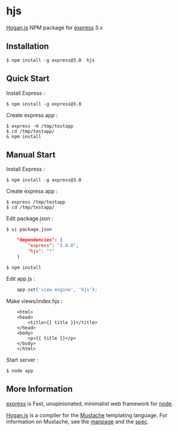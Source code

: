 hjs
=====
[Hogan.js](http://twitter.github.com/hogan.js/) NPM package for [express](http://expressjs.com/) 3.x

## Installation

    $ npm install -g express@3.0  hjs

## Quick Start

 Install Express :

    $ npm install -g express@3.0

 Create express app :

    $ express -H /tmp/testapp
    $ cd /tmp/testapp/
    & npm install

## Manual Start

 Install Express :

    $ npm install -g express@3.0

 Create express app :

    $ express /tmp/testapp
    $ cd /tmp/testapp/

 Edit package.json :

    $ vi package.json

```package.json   
    "dependencies": {
        "express": "3.0.0",
        "hjs": "*"
    }
```

    $ npm install

 Edit app.js :

```app.js
    app.set('view engine', 'hjs');
```

 Make views/index.hjs :

```index.hjs
    <html>
    <head>
        <title>{{ title }}</title>
    </head>
    <body>
        <p>{{ title }}</p>
    </body>
    </html>
```

 Start server :

    $ node app
    
    
## More Information
 [express](http://expressjs.com/) is Fast, unopinionated, minimalist web framework for [node](http://nodejs.org).

 [Hogan.js](http://twitter.github.com/hogan.js/) is a compiler for the
[Mustache](http://mustache.github.com/) templating language. For information
on Mustache, see the [manpage](http://mustache.github.com/mustache.5.html) and
the [spec](https://github.com/mustache/spec).
